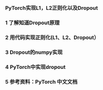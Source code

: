 ### PyTorch实现L1，L2正则化以及Dropout
### 1 了解知道Dropout原理
### 2 用代码实现正则化(L1、L2、Dropout）
### 3 Dropout的numpy实现
### 4 PyTorch中实现dropout
### 5 参考资料：PyTorch 中文文档
